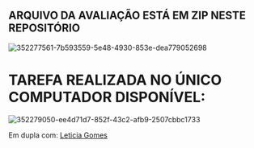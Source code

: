 ## ARQUIVO DA AVALIAÇÃO ESTÁ EM ZIP NESTE REPOSITÓRIO
![352277561-7b593559-5e48-4930-853e-dea779052698](https://github.com/user-attachments/assets/b0cfe44f-65fb-4084-be70-1546d18f528d)
# TAREFA REALIZADA NO ÚNICO COMPUTADOR DISPONÍVEL:
![352279050-ee4d71d7-852f-43c2-afb9-2507cbbc1733](https://github.com/user-attachments/assets/afef8a2c-54b4-44ee-aea6-24b47253bc89)

Em dupla com: <a href="https://github.com/mareshbard"> Leticia Gomes
